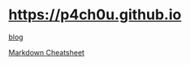 # https://p4ch0u.github.io

[blog](https://p4ch0u.github.io "alphasall blog's Homepage")


[Markdown Cheatsheet](https://github.com/adam-p/markdown-here/wiki/Markdown-Cheatsheet)
